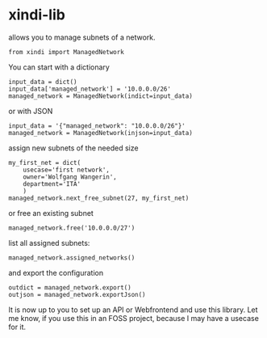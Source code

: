 # xindi-lib

allows you to manage subnets of a network.
```
from xindi import ManagedNetwork
```

You can start with a dictionary
```
input_data = dict()
input_data['managed_network'] = '10.0.0.0/26'
managed_network = ManagedNetwork(indict=input_data)

```
or with JSON
```
input_data = '{"managed_network": "10.0.0.0/26"}'
managed_network = ManagedNetwork(injson=input_data)
```
assign new subnets of the needed size
```
my_first_net = dict(
    usecase='first network', 
    owner='Wolfgang Wangerin', 
    department='ITA'
    )
managed_network.next_free_subnet(27, my_first_net)
```
or free an existing subnet
```
managed_network.free('10.0.0.0/27')
```
list all assigned subnets:
```
managed_network.assigned_networks()
```
and export the configuration
```
outdict = managed_network.export()
outjson = managed_network.exportJson()
```

It is now up to you to set up an API or Webfrontend and use this library. Let me know, if you use this in an FOSS project, because I may have a usecase for it.
